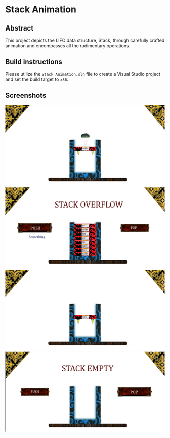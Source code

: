 # Stack Animation

## Abstract

This project depicts the LIFO data structure, Stack, through carefully crafted animation and encompasses all the rudimentary operations.

## Build instructions

Please utilize the ``Stack Animation.sln`` file to create a Visual Studio project and set the build target to ``x86``.

## Screenshots

![stack push operation](Screenshots/push_op.png)
![stack overflow](Screenshots/overflow.png)
![stack pop operation](Screenshots/pop_op.png)
![stack empty](Screenshots/empty.png)
